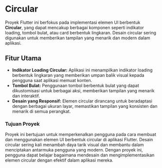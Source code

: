# Circular

Proyek Flutter ini berfokus pada implementasi elemen UI berbentuk **Circular**, yang dapat mencakup berbagai komponen seperti indikator loading, tombol bulat, atau card berbentuk lingkaran. Desain circular sering digunakan untuk memberikan tampilan yang menarik dan modern dalam aplikasi.

## Fitur Utama
- **Indikator Loading Circular:** Aplikasi ini menampilkan indikator loading berbentuk lingkaran yang memberikan umpan balik visual kepada pengguna saat aplikasi memuat konten.
- **Tombol Bulat:** Penggunaan tombol berbentuk bulat yang dapat dikustomisasi untuk berbagai aksi, memberikan tampilan yang menarik dan interaktif.
- **Desain yang Responsif:** Elemen circular dirancang untuk beradaptasi dengan berbagai ukuran layar, memastikan tampilan yang konsisten dan menarik di semua perangkat.

### Tujuan Proyek
Proyek ini bertujuan untuk memperkenalkan pengguna pada cara membuat dan menggunakan elemen UI berbentuk circular di aplikasi Flutter. Desain circular sering kali menambah daya tarik visual dan membantu dalam menciptakan antarmuka pengguna yang modern. Dengan proyek ini, pengguna dapat belajar bagaimana mendesain dan mengimplementasikan elemen circular dengan efektif dalam aplikasi mereka.
